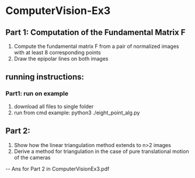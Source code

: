 # ComputerVision-Ex3

## Part 1: Computation of the Fundamental Matrix F
  1. Compute the fundamental matrix F from a pair of normalized images with at least 8 corresponding points
  2. Draw the epipolar lines on both images
  
## running instructions:
  ### Part1: run on example
  1. download all files to single folder 
  2. run from cmd example: python3 ./eight_point_alg.py
  
## Part 2:
  1. 	Show how the linear triangulation method extends to n>2 images
  2.  Derive a method for triangulation in the case of pure translational motion of the cameras
  
  -- Ans for Part 2 in ComputerVisionEx3.pdf
